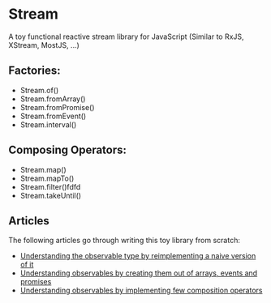 # Stream

A toy functional reactive stream library for JavaScript (Similar to RxJS, XStream, MostJS, ...)

## Factories:

- Stream.of()
- Stream.fromArray()
- Stream.fromPromise()
- Stream.fromEvent()
- Stream.interval()

## Composing Operators:

- Stream.map()
- Stream.mapTo()
- Stream.filter()fdfd
- Stream.takeUntil()

## Articles

The following articles go through writing this toy library from scratch:

- [Understanding the observable type by reimplementing a naive version of it](http://nick.balestra.ch/2016/Understanding-the-observable-type/)
- [Understanding observables by creating them out of arrays, events and promises](http://nick.balestra.ch/2016/creating-observables/)
- [Understanding observables by implementing few composition operators](http://nick.balestra.ch/2016/composing-observables/)

